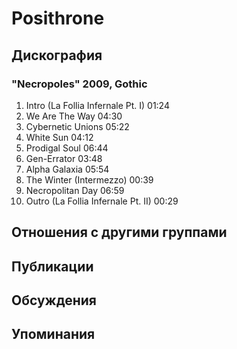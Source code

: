 # Posithrone



## Дискография

### "Necropoles" 2009, Gothic

1. Intro (La Follia Infernale Pt. I)  01:24
2. We Are The Way  04:30   
3. Cybernetic Unions  05:22   
4. White Sun  04:12
5. Prodigal Soul  06:44  
6. Gen-Errator  03:48  
7. Alpha Galaxia  05:54 
8. The Winter (Intermezzo)  00:39   
9. Necropolitan Day  06:59    
10. Outro (La Follia Infernale Pt. II)  00:29 


## Отношения с другими группами


## Публикации


## Обсуждения


## Упоминания

